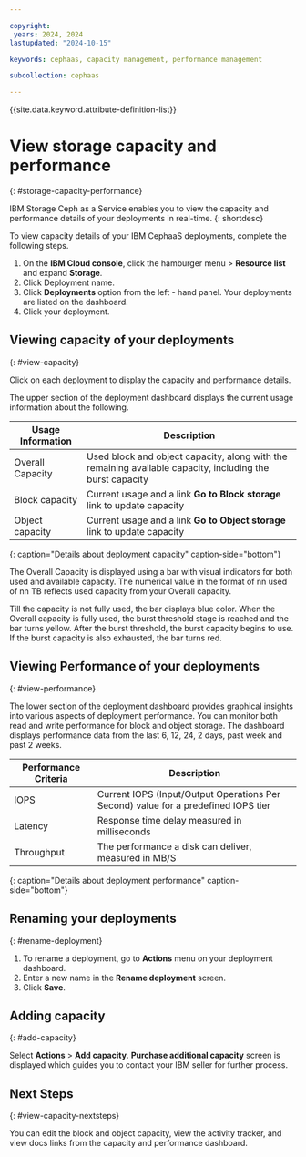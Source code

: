```yaml
---

copyright:
 years: 2024, 2024
lastupdated: "2024-10-15"

keywords: cephaas, capacity management, performance management

subcollection: cephaas

---
```


{{site.data.keyword.attribute-definition-list}}

# View storage capacity and performance
{: #storage-capacity-performance}

IBM Storage Ceph as a Service enables you to view the capacity and performance details of your deployments in real-time.
{: shortdesc}

To view capacity details of your IBM CephaaS deployments, complete the following steps.

1. On the **IBM Cloud console**, click the hamburger menu > **Resource list** and expand **Storage**.
2. Click Deployment name.
3. Click **Deployments** option from the left - hand panel. Your deployments are listed on the dashboard.
4. Click your deployment.


## Viewing capacity of your deployments
{: #view-capacity}

Click on each deployment to display the capacity and performance details.

The upper section of the deployment dashboard displays the current usage information about the following.

| Usage Information | Description |
|-------|-------------|
| Overall Capacity | Used block and object capacity, along with the remaining available capacity, including the burst capacity|
| Block capacity | Current usage and a link **Go to Block storage** link to update capacity|
| Object capacity | Current usage and a link **Go to Object storage** link to update capacity |
{: caption="Details about deployment capacity" caption-side="bottom"}

The Overall Capacity is displayed using a bar with visual indicators for both used and available capacity. The numerical value in the format of nn used of nn TB reflects used capacity from your Overall capacity.

Till the capacity is not fully used, the bar displays blue color. When the Overall capacity is fully used, the burst threshold stage is reached and the bar turns yellow. After the burst threshold, the burst capacity begins to use.
If the burst capacity is also exhausted, the bar turns red.

## Viewing Performance of your deployments
{: #view-performance}

The lower section of the deployment dashboard provides graphical insights into various aspects of deployment performance. You can monitor both read and write performance for block and object storage. The dashboard displays performance data from the last 6, 12, 24, 2 days, past week and past 2 weeks.

| Performance Criteria | Description |
|-------|-------------|
| IOPS | Current IOPS (Input/Output Operations Per Second) value for a predefined IOPS tier |
| Latency | Response time delay measured in milliseconds |
| Throughput| The performance a disk can deliver, measured in MB/S|
{: caption="Details about deployment performance" caption-side="bottom"}

## Renaming your deployments
{: #rename-deployment}

1. To rename a deployment, go to **Actions** menu on your deployment dashboard.
2. Enter a new name in the **Rename deployment** screen.
3. Click **Save**.

## Adding capacity
{: #add-capacity}

Select **Actions** > **Add capacity**. **Purchase additional capacity** screen is displayed which guides you to contact your IBM seller for further process.

## Next Steps
{: #view-capacity-nextsteps}

You can edit the block and object capacity, view the activity tracker, and view docs links from the capacity and performance dashboard.
